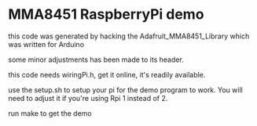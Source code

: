 MMA8451 RaspberryPi demo
======

this code was generated by hacking the Adafruit_MMA8451_Library which was written for Arduino 

some minor adjustments has been made to its header. 

this code needs wiringPi.h, get it online, it's readily available. 

use the setup.sh to setup your pi for the demo program to work. You will need to adjust it if you're using Rpi 1 instead of 2.

run make to get the demo 

